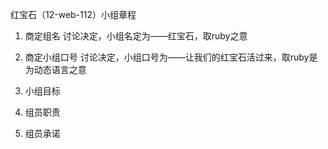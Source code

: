 红宝石（12-web-112）小组章程

  1. 商定组名
     讨论决定，小组名定为——红宝石，取ruby之意

  2. 商定小组口号
     讨论决定，小组口号为——让我们的红宝石活过来，取ruby是为动态语言之意

  3. 小组目标

  4. 组员职责

  5. 组员承诺

